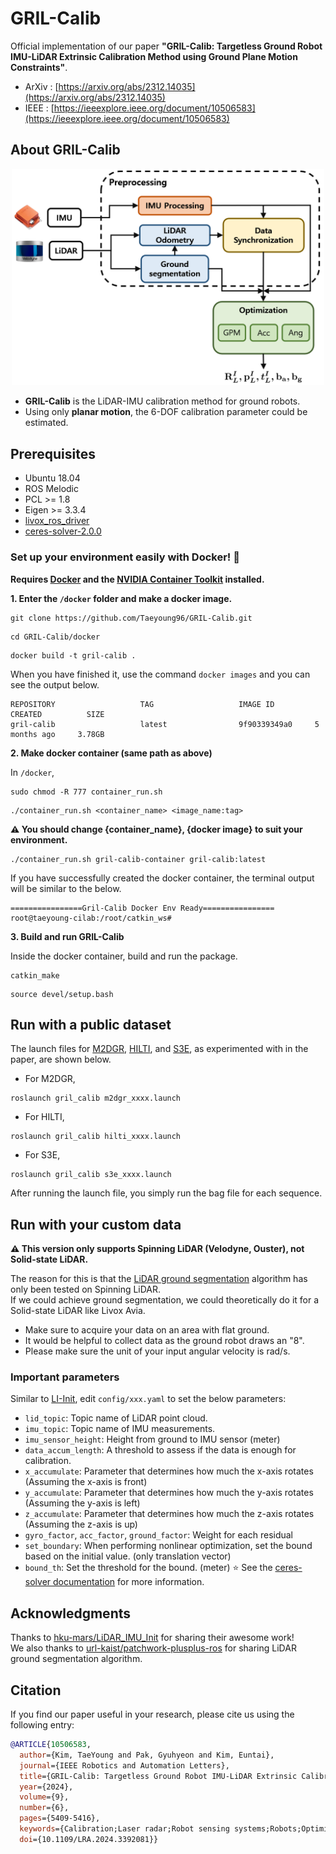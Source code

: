 # GRIL-Calib
Official implementation of our paper **"GRIL-Calib: Targetless Ground Robot IMU-LiDAR Extrinsic Calibration Method using Ground Plane Motion Constraints"**.  

- ArXiv : [https://arxiv.org/abs/2312.14035](https://arxiv.org/abs/2312.14035)  
- IEEE : [https://ieeexplore.ieee.org/document/10506583](https://ieeexplore.ieee.org/document/10506583)  

## About GRIL-Calib
<p align="center"><img src="./figs/GRIL-Calib-overview.png" width = "500" ></p>  

- **GRIL-Calib** is the LiDAR-IMU calibration method for ground robots.
- Using only **planar motion**, the 6-DOF calibration parameter could be estimated.

## Prerequisites
- Ubuntu 18.04
- ROS Melodic
- PCL >= 1.8
- Eigen >= 3.3.4
- [livox_ros_driver](https://github.com/Livox-SDK/livox_ros_driver)
- [ceres-solver-2.0.0](http://ceres-solver.org/installation.html#linux)

### Set up your environment easily with Docker!  🐳  

**Requires [Docker](https://www.docker.com/) and the [NVIDIA Container Toolkit](https://docs.nvidia.com/datacenter/cloud-native/container-toolkit/latest/install-guide.html) installed.**

**1. Enter the `/docker` folder and make a docker image.**
```
git clone https://github.com/Taeyoung96/GRIL-Calib.git
```
```
cd GRIL-Calib/docker
```
```
docker build -t gril-calib .
```

When you have finished it, use the command `docker images` and you can see the output below.
```
REPOSITORY                   TAG                   IMAGE ID         CREATED          SIZE
gril-calib                   latest                9f90339349a0     5 months ago     3.78GB
```

**2. Make docker container (same path as above)**

In `/docker`,  
```
sudo chmod -R 777 container_run.sh
```
```
./container_run.sh <container_name> <image_name:tag>
```
**:warning: You should change {container_name}, {docker image} to suit your environment.**  

```
./container_run.sh gril-calib-container gril-calib:latest 
```

If you have successfully created the docker container, the terminal output will be similar to the below.
```
================Gril-Calib Docker Env Ready================
root@taeyoung-cilab:/root/catkin_ws#
```

**3. Build and run GRIL-Calib**

Inside the docker container, build and run the package.  
```
catkin_make
```
```
source devel/setup.bash
```

## Run with a public dataset  

The launch files for [M2DGR](https://ieeexplore.ieee.org/abstract/document/9664374), [HILTI](https://arxiv.org/abs/2109.11316), and [S3E](https://arxiv.org/abs/2210.13723), as experimented with in the paper, are shown below.

- For M2DGR,
```
roslaunch gril_calib m2dgr_xxxx.launch
```

- For HILTI,
```
roslaunch gril_calib hilti_xxxx.launch
```
- For S3E,
```
roslaunch gril_calib s3e_xxxx.launch
```

After running the launch file, you simply run the bag file for each sequence.  

## Run with your custom data

**:warning: This version only supports Spinning LiDAR (Velodyne, Ouster), not Solid-state LiDAR.**  

The reason for this is that the [LiDAR ground segmentation](https://github.com/url-kaist/patchwork-plusplus-ros) algorithm has only been tested on Spinning LiDAR.  
If we could achieve ground segmentation, we could theoretically do it for a Solid-state LiDAR like Livox Avia.   

- Make sure to acquire your data on an area with flat ground.
- It would be helpful to collect data as the ground robot draws an "8".
- Please make sure the unit of your input angular velocity is rad/s.

### Important parameters

Similar to [LI-Init](https://github.com/hku-mars/LiDAR_IMU_Init), edit `config/xxx.yaml` to set the below parameters:  

- `lid_topic`: Topic name of LiDAR point cloud.
- `imu_topic`: Topic name of IMU measurements.
- `imu_sensor_height`: Height from ground to IMU sensor (meter)
- `data_accum_length`: A threshold to assess if the data is enough for calibration.
- `x_accumulate`: Parameter that determines how much the x-axis rotates (Assuming the x-axis is front)
- `y_accumulate`: Parameter that determines how much the y-axis rotates (Assuming the y-axis is left)
- `z_accumulate`: Parameter that determines how much the z-axis rotates (Assuming the z-axis is up)
- `gyro_factor`, `acc_factor`, `ground_factor`: Weight for each residual
- `set_boundary`: When performing nonlinear optimization, set the bound based on the initial value. (only translation vector)
- `bound_th`: Set the threshold for the bound. (meter) ⭐️  See the [ceres-solver documentation](http://ceres-solver.org/nnls_modeling.html#_CPPv4N5ceres7Problem22SetParameterUpperBoundEPdid) for more information.

## Acknowledgments  

Thanks to [hku-mars/LiDAR_IMU_Init](https://github.com/hku-mars/LiDAR_IMU_Init) for sharing their awesome work!  
We also thanks to [url-kaist/patchwork-plusplus-ros](https://github.com/url-kaist/patchwork-plusplus-ros) for sharing LiDAR ground segmentation algorithm.  

## Citation

If you find our paper useful in your research, please cite us using the following entry:  
```BibTeX
@ARTICLE{10506583,
  author={Kim, TaeYoung and Pak, Gyuhyeon and Kim, Euntai},
  journal={IEEE Robotics and Automation Letters}, 
  title={GRIL-Calib: Targetless Ground Robot IMU-LiDAR Extrinsic Calibration Method Using Ground Plane Motion Constraints}, 
  year={2024},
  volume={9},
  number={6},
  pages={5409-5416},
  keywords={Calibration;Laser radar;Robot sensing systems;Robots;Optimization;Odometry;Vectors;Calibration and identification;sensor fusion},
  doi={10.1109/LRA.2024.3392081}}

```


